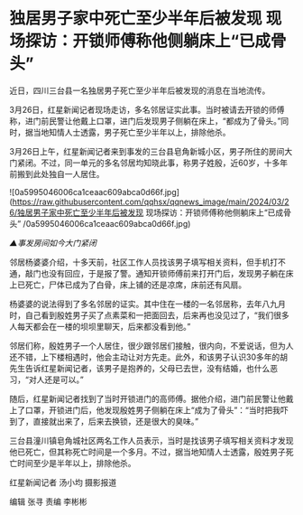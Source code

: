 # 独居男子家中死亡至少半年后被发现 现场探访：开锁师傅称他侧躺床上“已成骨头”

近日，四川三台县一名独居男子死亡至少半年后被发现的消息在当地流传。

3月26日，红星新闻记者现场走访，多名邻居证实此事。当时被请去开锁的师傅称，进门前民警让他戴上口罩，进门后发现男子侧躺在床上，“都成为了骨头。”同时，据当地知情人士透露，男子死亡至少半年以上，排除他杀。

3月26日上午，红星新闻记者来到事发的三台县皂角新城小区，男子所住的房间大门紧闭。不过，同一单元的多名邻居均知晓此事，称男子姓殷，近60岁，十多年前搬到此处独自一人居住。

![0a5995046006ca1ceaac609abca0d66f.jpg](https://raw.githubusercontent.com/qqhsx/qqnews_image/main/2024/03/26/独居男子家中死亡至少半年后被发现 现场探访：开锁师傅称他侧躺床上“已成骨头” /0a5995046006ca1ceaac609abca0d66f.jpg)

 _▲事发房间如今大门紧闭_

邻居杨婆婆介绍，十多天前，社区工作人员找该男子填写相关资料，但手机打不通，敲门也没有回应，于是报了警。通知开锁师傅前来打开门后，发现男子躺在床上已死亡，尸体已成为了白骨，床上铺的还是凉席，床前还有风扇。

杨婆婆的说法得到了多名邻居的证实。其中住在一楼的一名邻居称，去年八九月时，自己看到殷姓男子买了点素菜和一把面回去，后来再也没见过了，“我们很多人每天都会在一楼的坝坝里聊天，后来都没看到他。”

邻居们称，殷姓男子一个人居住，很少跟邻居们接触，很内向，不爱说话，但为人还不错，上下楼相遇时，他会主动让对方先走。此外，和该男子认识30多年的胡先生告诉红星新闻记者，该男子是抱养的，父母已去世，没有结婚，也什么恶习，“对人还是可以。”

随后，红星新闻记者找到了当时开锁进门的高师傅。据他介绍，进门前民警让他戴上了口罩，开锁进门后，他发现殷姓男子侧躺在床上“成为了骨头”：“当时把我吓到了，直接就出来了，后来去换锁，还是很大的臭味。”

三台县潼川镇皂角城社区两名工作人员表示，当时是找该男子填写相关资料才发现他已死亡，但其称死亡时间是一个多月。不过，据当地知情人士透露，殷姓男子死亡时间至少是半年以上，排除他杀。

红星新闻记者 汤小均 摄影报道

编辑 张寻 责编 李彬彬

